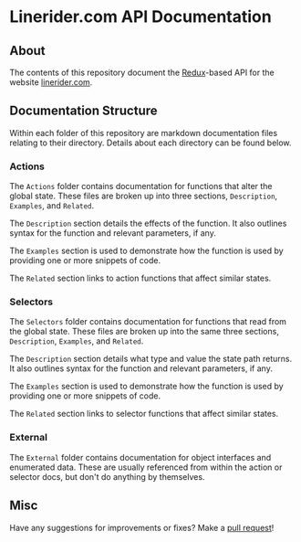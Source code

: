 # Linerider.com API Documentation

## About

The contents of this repository document the [Redux](https://redux.js.org/)-based API for the website [linerider.com](https://www.linerider.com).

## Documentation Structure

Within each folder of this repository are markdown documentation files relating to their directory. Details about each directory can be found below.

### Actions

The `Actions` folder contains documentation for functions that alter the global state. These files are broken up into three sections, `Description`, `Examples`, and `Related`.

The `Description` section details the effects of the function. It also outlines syntax for the function and relevant parameters, if any.

The `Examples` section is used to demonstrate how the function is used by providing one or more snippets of code.

The `Related` section links to action functions that affect similar states.

### Selectors

The `Selectors` folder contains documentation for functions that read from the global state. These files are broken up into the same three sections, `Description`, `Examples`, and `Related`.

The `Description` section details what type and value the state path returns. It also outlines syntax for the function and relevant parameters, if any.

The `Examples` section is used to demonstrate how the function is used by providing one or more snippets of code.

The `Related` section links to selector functions that affect similar states.

### External

The `External` folder contains documentation for object interfaces and enumerated data. These are usually referenced from within the action or selector docs, but don't do anything by themselves.

## Misc

Have any suggestions for improvements or fixes? Make a [pull request](https://github.com/Malizma333/lr-userscript-library/compare)!